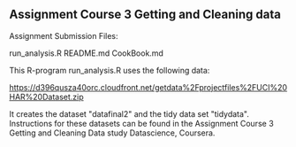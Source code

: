 ## Assignment Course 3 Getting and Cleaning data

Assignment Submission Files:

run_analysis.R
README.md
CookBook.md

This R-program run_analysis.R uses the following data:

https://d396qusza40orc.cloudfront.net/getdata%2Fprojectfiles%2FUCI%20HAR%20Dataset.zip

It creates the dataset "datafinal2" and the tidy data set "tidydata". Instructions 
for these datasets can be found in the Assignment Course 3 Getting and Cleaning Data
study Datascience, Coursera.